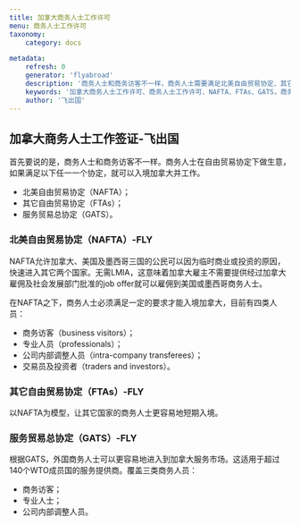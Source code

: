 ```yaml
---
title: 加拿大商务人士工作许可
menu: 商务人士工作许可
taxonomy:
    category: docs

metadata:
    refresh: 0
    generator: 'flyabroad'
    description: '商务人士和商务访客不一样，商务人士需要满足北美自由贸易协定、其它自由贸易协定、服务贸易总协定中的一个，可以入境加拿大并工作。'
    keywords: '加拿大商务人士工作许可、商务人士工作许可、NAFTA、FTAs、GATS，商务人士工作签证'
    author: '飞出国'
---
```


## 加拿大商务人士工作签证-飞出国

首先要说的是，商务人士和商务访客不一样。商务人士在自由贸易协定下做生意，如果满足以下任一一个协定，就可以入境加拿大并工作。

* 北美自由贸易协定（NAFTA）；
* 其它自由贸易协定（FTAs）；
* 服务贸易总协定（GATS）。

### 北美自由贸易协定（NAFTA）-FLY

NAFTA允许加拿大、美国及墨西哥三国的公民可以因为临时商业或投资的原因，快速进入其它两个国家。无需LMIA，这意味着加拿大雇主不需要提供经过加拿大雇佣及社会发展部门批准的job offer就可以雇佣到美国或墨西哥商务人士。

在NAFTA之下，商务人士必须满足一定的要求才能入境加拿大，目前有四类人员：

* 商务访客（business visitors）；
* 专业人员（professionals）；
* 公司内部调整人员（intra-company transferees）；
* 交易员及投资者（traders and investors）。

### 其它自由贸易协定（FTAs）-FLY

以NAFTA为模型，让其它国家的商务人士更容易地短期入境。

### 服务贸易总协定（GATS）-FLY

根据GATS，外国商务人士可以更容易地进入到加拿大服务市场。这适用于超过140个WTO成员国的服务提供商。覆盖三类商务人员：

* 商务访客；
* 专业人士；
* 公司内部调整人员。


